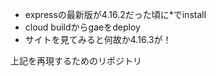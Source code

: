 - expressの最新版が4.16.2だった頃に*でinstall
- cloud buildからgaeをdeploy
- サイトを見てみると何故か4.16.3が！

上記を再現するためのリポジトリ
